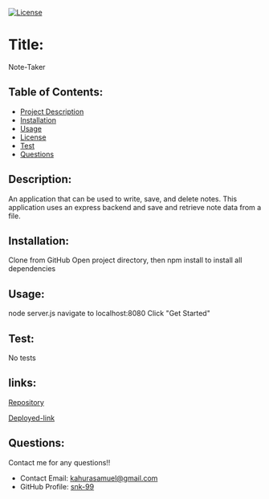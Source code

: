 
  [![License](https://img.shields.io/badge/License-undefined-blue.svg)](https://opensource.org/licenses/undefined)
  
  # Title:
  Note-Taker
  

  ## Table of Contents: 
  * [Project Description](#description)
  * [Installation](#installation)
  * [Usage](#usage)
  * [License](#license)
  * [Test](#test)
  * [Questions](#questions)
  
  ## Description:
  An application that can be used to write, save, and delete notes. This application uses an express backend and save and retrieve note data from a file.
  ## Installation:
  Clone from GitHub
  Open project directory, then npm install to install all dependencies

  ## Usage:
  node server.js
  navigate to localhost:8080
  Click "Get Started" 

  
  ## Test:
  No tests

  ## links:
  [Repository](https://github.com/snk-99/Note-Take)

  [Deployed-link](https://entrys.herokuapp.com/)

  ## Questions:
  Contact me for any questions!!
  * Contact Email: kahurasamuel@gmail.com
  * GitHub Profile: [snk-99](https://github.com/snk-99snk-99)
